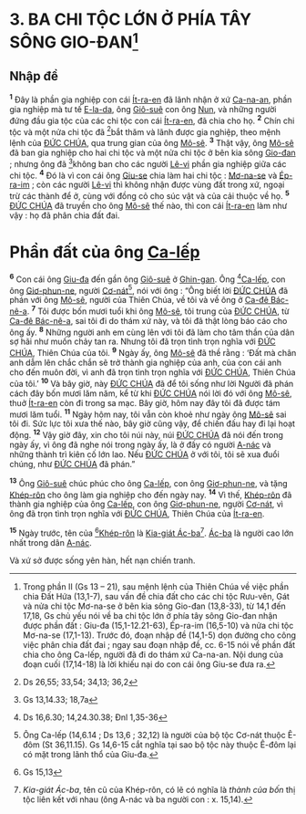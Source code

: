 # 3. BA CHI TỘC LỚN Ở PHÍA TÂY SÔNG GIO-ĐAN[^1-206fb9c6-8b25-42ff-a698-c9a6bbdb5ae1]

## Nhập đề
<sup><b>1</b></sup> Đây là phần gia nghiệp con cái [Ít-ra-en]() đã lãnh nhận ở xứ [Ca-na-an](), phần gia nghiệp mà tư tế [E-la-da](), ông [Giô-suê]() con ông [Nun](), và những người đứng đầu gia tộc của các chi tộc con cái [Ít-ra-en](), đã chia cho họ. <sup><b>2</b></sup> Chín chi tộc và một nửa chi tộc đã [^1@-206fb9c6-8b25-42ff-a698-c9a6bbdb5ae1]bắt thăm và lãnh được gia nghiệp, theo mệnh lệnh của [ĐỨC CHÚA](), qua trung gian của ông [Mô-sê](). <sup><b>3</b></sup> Thật vậy, ông [Mô-sê]() đã ban gia nghiệp cho hai chi tộc và một nửa chi tộc ở bên kia sông [Gio-đan]() ; nhưng ông đã [^2@-206fb9c6-8b25-42ff-a698-c9a6bbdb5ae1]không ban cho các người [Lê-vi]() phần gia nghiệp giữa các chi tộc. <sup><b>4</b></sup> Đó là vì con cái ông [Giu-se]() chia làm hai chi tộc : [Mơ-na-se]() và [Ép-ra-im]() ; còn các người [Lê-vi]() thì không nhận được vùng đất trong xứ, ngoại trừ các thành để ở, cùng với đồng cỏ cho súc vật và của cải thuộc về họ. <sup><b>5</b></sup> [ĐỨC CHÚA]() đã truyền cho ông [Mô-sê]() thế nào, thì con cái [Ít-ra-en]() làm như vậy : họ đã phân chia đất đai.


# Phần đất của ông [Ca-lếp]()
<sup><b>6</b></sup> Con cái ông [Giu-đa]() đến gần ông [Giô-suê]() ở [Ghin-gan](). Ông [^3@-206fb9c6-8b25-42ff-a698-c9a6bbdb5ae1][Ca-lếp](), con ông [Giơ-phun-ne](), người [Cơ-nát]()[^2-206fb9c6-8b25-42ff-a698-c9a6bbdb5ae1], nói với ông : “Ông biết lời [ĐỨC CHÚA]() đã phán với ông [Mô-sê](), người của Thiên Chúa, về tôi và về ông ở [Ca-đê Bác-nê-a](). <sup><b>7</b></sup> Tôi được bốn mươi tuổi khi ông [Mô-sê](), tôi trung của [ĐỨC CHÚA](), từ [Ca-đê Bác-nê-a](), sai tôi đi do thám xứ này, và tôi đã thật lòng báo cáo cho ông ấy. <sup><b>8</b></sup> Những người anh em cùng lên với tôi đã làm cho tâm thần của dân sợ hãi như muốn chảy tan ra. Nhưng tôi đã trọn tình trọn nghĩa với [ĐỨC CHÚA](), Thiên Chúa của tôi. <sup><b>9</b></sup> Ngày ấy, ông [Mô-sê]() đã thề rằng : ‘Đất mà chân anh dẫm lên chắc chắn sẽ trở thành gia nghiệp của anh, của con cái anh cho đến muôn đời, vì anh đã trọn tình trọn nghĩa với [ĐỨC CHÚA](), Thiên Chúa của tôi.’ <sup><b>10</b></sup> Và bây giờ, này [ĐỨC CHÚA]() đã để tôi sống như lời Người đã phán cách đây bốn mươi lăm năm, kể từ khi [ĐỨC CHÚA]() nói lời đó với ông [Mô-sê](), thuở [Ít-ra-en]() còn đi trong sa mạc. Bây giờ, hôm nay đây tôi đã được tám mươi lăm tuổi. <sup><b>11</b></sup> Ngày hôm nay, tôi vẫn còn khoẻ như ngày ông [Mô-sê]() sai tôi đi. Sức lực tôi xưa thế nào, bây giờ cũng vậy, để chiến đấu hay đi lại hoạt động. <sup><b>12</b></sup> Vậy giờ đây, xin cho tôi núi này, núi [ĐỨC CHÚA]() đã nói đến trong ngày ấy, vì ông đã nghe nói trong ngày ấy, là ở đấy có người [A-nác]() và những thành trì kiên cố lớn lao. Nếu [ĐỨC CHÚA]() ở với tôi, tôi sẽ xua đuổi chúng, như [ĐỨC CHÚA]() đã phán.”

<sup><b>13</b></sup> Ông [Giô-suê]() chúc phúc cho ông [Ca-lếp](), con ông [Giơ-phun-ne](), và tặng [Khép-rôn]() cho ông làm gia nghiệp cho đến ngày nay. <sup><b>14</b></sup> Vì thế, [Khép-rôn]() đã thành gia nghiệp của ông [Ca-lếp](), con ông [Giơ-phun-ne](), người [Cơ-nát](), vì ông đã trọn tình trọn nghĩa với [ĐỨC CHÚA](), Thiên Chúa của [Ít-ra-en]().

<sup><b>15</b></sup> Ngày trước, tên của [^4@-206fb9c6-8b25-42ff-a698-c9a6bbdb5ae1][Khép-rôn]() là [Kia-giát Ác-ba]()[^3-206fb9c6-8b25-42ff-a698-c9a6bbdb5ae1]. [Ác-ba]() là người cao lớn nhất trong dân [A-nác]().

Và xứ sở được sống yên hàn, hết nạn chiến tranh.

[^1-206fb9c6-8b25-42ff-a698-c9a6bbdb5ae1]: Trong phần II (Gs 13 – 21), sau mệnh lệnh của Thiên Chúa về việc phần chia Đất Hứa (13,1-7), sau vấn đề chia đất cho các chi tộc Rưu-vên, Gát và nửa chi tộc Mơ-na-se ở bên kia sông Gio-đan (13,8-33), từ 14,1 đến 17,18, Gs chủ yếu nói về ba chi tộc lớn ở phía tây sông Gio-đan nhận được phần đất : Giu-đa (15,1-12.21-63), Ép-ra-im (16,5-10) và nửa chi tộc Mơ-na-se (17,1-13). Trước đó, đoạn nhập đề (14,1-5) dọn đường cho công việc phân chia đất đai ; ngay sau đoạn nhập đề, cc. 6-15 nói về phần đất chia cho ông Ca-lếp, người đã đi do thám xứ Ca-na-an. Nội dung của đoạn cuối (17,14-18) là lời khiếu nại do con cái ông Giu-se đưa ra.
[^2-206fb9c6-8b25-42ff-a698-c9a6bbdb5ae1]: Ông Ca-lếp (14,6.14 ; Ds 13,6 ; 32,12) là người của bộ tộc Cơ-nát thuộc Ê-đôm (St 36,11.15). Gs 14,6-15 cắt nghĩa tại sao bộ tộc này thuộc Ê-đôm lại có mặt trong lãnh thổ của Giu-đa.
[^3-206fb9c6-8b25-42ff-a698-c9a6bbdb5ae1]: *Kia-giát Ác-ba*, tên cũ của Khép-rôn, có lẽ có nghĩa là *thành của bốn* thị tộc liên kết với nhau (ông A-nác và ba người con : x. 15,14).
[^1@-206fb9c6-8b25-42ff-a698-c9a6bbdb5ae1]: Ds 26,55; 33,54; 34,13; 36,2
[^2@-206fb9c6-8b25-42ff-a698-c9a6bbdb5ae1]: Gs 13,14.33; 18,7a
[^3@-206fb9c6-8b25-42ff-a698-c9a6bbdb5ae1]: Ds 16,6.30; 14,24.30.38; Đnl 1,35-36
[^4@-206fb9c6-8b25-42ff-a698-c9a6bbdb5ae1]: Gs 15,13